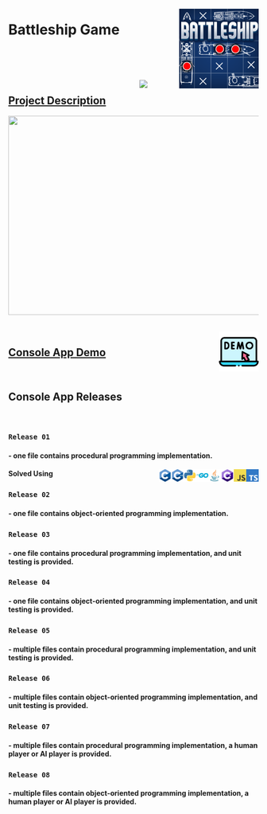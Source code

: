 <a href="/2-player-games/battleship-game/README.md"><img align="right" width="160" src="/logos/battleship-game.png"></img></a>

# Battleship Game

<br><br>

<br>
<a href="https://youtube.com/watch?v=q0qpQ8doUp8"><img align="right" width="80" src="https://github.com/cs-MohamedAyman/cs-MohamedAyman/blob/master/repos-icons/clipboard.png"></img></a>

## [Project Description](https://youtube.com/watch?v=q0qpQ8doUp8)

<p align="center"><a href="https://youtube.com/watch?v=q0qpQ8doUp8"><img src="https://img.youtube.com/vi/q0qpQ8doUp8/0.jpg" width="600" height="400"></a></p>

<br>
<a href="/2-player-games/battleship-game/console-app/DEMO.md"><img align="right" width="80" src="/logos/demo.png"></a>

## [Console App Demo](/2-player-games/battleship-game/console-app/DEMO.md)

<br>

## Console App Releases

<br>

### `Release 01`
<h4>- one file contains procedural programming implementation.</h4>

<a href="/2-player-games/battleship-game/console-app/typescript/README.md"><img src="https://github.com/cs-MohamedAyman/cs-MohamedAyman/blob/master/logos/typescript.png" width="5%" align="right"></img></a>
<a href="/2-player-games/battleship-game/console-app/javascript/README.md"><img src="https://github.com/cs-MohamedAyman/cs-MohamedAyman/blob/master/logos/javascript.png" width="5%" align="right"></img></a>
<a href="/2-player-games/battleship-game/console-app/csharp/README.md">    <img src="https://github.com/cs-MohamedAyman/cs-MohamedAyman/blob/master/logos/csharp.png"     width="5%" align="right"></img></a>
<a href="/2-player-games/battleship-game/console-app/java/README.md">      <img src="https://github.com/cs-MohamedAyman/cs-MohamedAyman/blob/master/logos/java.png"       width="5%" align="right"></img></a>
<a href="/2-player-games/battleship-game/console-app/go/README.md">        <img src="https://github.com/cs-MohamedAyman/cs-MohamedAyman/blob/master/logos/golang.png"     width="5%" align="right"></img></a>
<a href="/2-player-games/battleship-game/console-app/tasks-python.md">     <img src="https://github.com/cs-MohamedAyman/cs-MohamedAyman/blob/master/logos/python.png"     width="5%" align="right"></img></a>
<a href="/2-player-games/battleship-game/console-app/tasks-cplusplus.md">  <img src="https://github.com/cs-MohamedAyman/cs-MohamedAyman/blob/master/logos/cpp.png"        width="5%" align="right"></img></a>
<a href="/2-player-games/battleship-game/console-app/c/README.md">         <img src="https://github.com/cs-MohamedAyman/cs-MohamedAyman/blob/master/logos/c.png"          width="5%" align="right"></img></a>
<h4>Solved Using</h4>

### `Release 02`
<h4>- one file contains object-oriented programming implementation.</h4>

### `Release 03`
<h4>- one file contains procedural programming implementation, and unit testing is provided.</h4>

### `Release 04`
<h4>- one file contains object-oriented programming implementation, and unit testing is provided.</h4>

### `Release 05`
<h4>- multiple files contain procedural programming implementation, and unit testing is provided.</h4>

### `Release 06`
<h4>- multiple files contain object-oriented programming implementation, and unit testing is provided.</h4>

### `Release 07`
<h4>- multiple files contain procedural programming implementation, a human player or AI player is provided.</h4>

### `Release 08`
<h4>- multiple files contain object-oriented programming implementation, a human player or AI player is provided.</h4>
